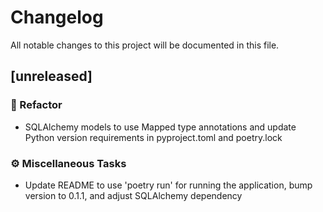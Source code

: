 # Changelog

All notable changes to this project will be documented in this file.

## [unreleased]

### 🚜 Refactor

- SQLAlchemy models to use Mapped type annotations and update Python version requirements in pyproject.toml and poetry.lock

### ⚙️ Miscellaneous Tasks

- Update README to use 'poetry run' for running the application, bump version to 0.1.1, and adjust SQLAlchemy dependency

<!-- generated by git-cliff -->
